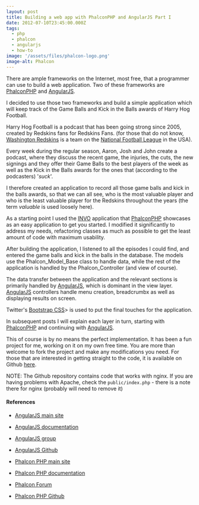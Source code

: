 ```yaml
---
layout: post
title: Building a web app with PhalconPHP and AngularJS Part I
date: 2012-07-10T23:45:00.000Z
tags:
  - php
  - phalcon
  - angularjs
  - how-to
image: '/assets/files/phalcon-logo.png'
image-alt: Phalcon
---
```

There are ample frameworks on the Internet, most free, that a programmer can use to build a web application. Two of these frameworks are [PhalconPHP](https://phalcon.io) and [AngularJS](https://angularjs.org).

I decided to use those two frameworks and build a simple application which will keep track of the Game Balls and Kick in the Balls awards of Harry Hog Football.

Harry Hog Football is a podcast that has been going strong since 2005, created by Redskins fans for Redskins Fans. (for those that do not know, [Washington Redskins](https://www.redskins.com/) is a team on the [National Football League](https://www.nfl.com/) in the USA).

Every week during the regular season, Aaron, Josh and John create a podcast, where they discuss the recent game, the injuries, the cuts, the new signings and they offer their Game Balls to the best players of the week as well as the Kick in the Balls awards for the ones that (according to the podcasters) '*suck*'.

I therefore created an application to record all those game balls and kick in the balls awards, so that we can all see, who is the most valuable player and who is the least valuable player for the Redskins throughout the years (the term *valuable* is used loosely here).

As a starting point I used the [INVO](https://github.com/phalcon/invo) application that [PhalconPHP](https://phalcon.io) showcases as an easy application to get you started. I modified it significantly to address my needs, refactoring classes as much as possible to get the least amount of code with maximum usability.

After building the application, I listened to all the episodes I could find, and entered the game balls and kick in the balls in the database. The models use the Phalcon_Model_Base class to handle data, while the rest of the application is handled by the Phalcon_Controller (and view of course).

The data transfer between the application and the relevant sections is primarily handled by [AngularJS](https://angularjs.org), which is dominant in the view layer. [AngularJS](https://angularjs.org) controllers handle menu creation, breadcrumbx as well as displaying results on screen.

Twitter's [Bootstrap CSS](https://github.com/twbs/bootstrap)> is used to put the final touches for the application.

In subsequent posts I will explain each layer in turn, starting with [PhalconPHP](https://phalcon.io) and continuing with [AngularJS](https://angularjs.org).

This of course is by no means the perfect implementation. It has been a fun project for me, working on it on my own free time. You are more than welcome to fork the project and make any modifications you need. For those that are interested in getting straight to the code, it is available on Github [here](https://github.com/niden/phalcon-angular-harryhogfootball).

NOTE: The Github repository contains code that works with nginx. If you are having problems with Apache, check the `public/index.php` - there is a note there for nginx (probably will need to remove it)

#### References

* [AngularJS main site](https://angularjs.org/)
* [AngularJS documentation](https://docs.angularjs.org/api)
* [AngularJS group](https://groups.google.com/g/angular)
* [AngularJS Github](https://github.com/angular)

* [Phalcon PHP main site](https://phalcon.io/)
* [Phalcon PHP documentation](https://docs.phalcon.io/)
* [Phalcon Forum](https://forum.phalcon.io)
* [Phalcon PHP Github](https://github.com/phalcon)
